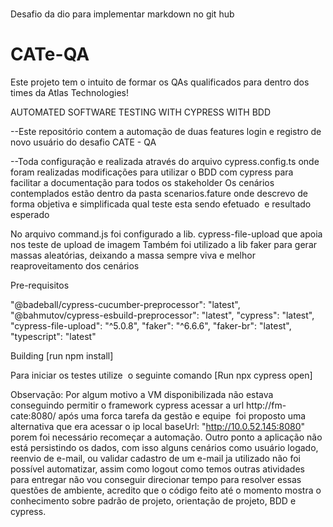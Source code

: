 # 
Desafio  da dio para implementar markdown no git hub 


# CATe-QA
Este projeto tem o intuito de formar os QAs qualificados para dentro dos times da Atlas Technologies!



AUTOMATED SOFTWARE TESTING WITH CYPRESS WITH BDD

--Este repositório contem a automação de duas features login e registro de novo usuário 
do desafio CATE - QA

--Toda configuração e realizada através do arquivo cypress.config.ts 
onde foram realizadas modificações para utilizar o BDD com cypress para facilitar a documentação para todos os stakeholder 
Os cenários contemplados estão dentro da pasta scenarios.fature onde descrevo de forma objetiva e simplificada qual teste esta sendo efetuado
 e resultado esperado

No arquivo command.js foi configurado a lib. cypress-file-upload que apoia nos teste de upload de imagem 
Também foi utilizado a lib faker para gerar massas aleatórias, deixando a massa sempre viva e melhor reaproveitamento dos cenários 

Pre-requisitos

"@badeball/cypress-cucumber-preprocessor": "latest",
"@bahmutov/cypress-esbuild-preprocessor": "latest",
"cypress": "latest",
"cypress-file-upload": "^5.0.8",
"faker": "^6.6.6",
"faker-br": "latest",
"typescript": "latest"


Building
[run npm install]

Para iniciar os testes utilize  o seguinte comando
[Run npx cypress open]


Observação: Por algum motivo a VM disponibilizada não estava conseguindo permitir o framework cypress acessar a url http://fm-cate:8080/
após uma forca tarefa da gestão e equipe  foi proposto uma alternativa que era acessar o ip local baseUrl: "http://10.0.52.145:8080"
porem foi necessário recomeçar a automação.
Outro ponto a aplicação não está persistindo os dados, com isso alguns cenários como usuário logado, reenvio de e-mail, ou validar cadastro de um e-mail ja utilizado 
não foi possível automatizar, assim como logout
como temos outras atividades para entregar não vou conseguir direcionar tempo para resolver essas questões de ambiente, acredito que o código feito até o momento mostra o conhecimento sobre padrão de projeto, orientação de projeto, BDD
e cypress.

